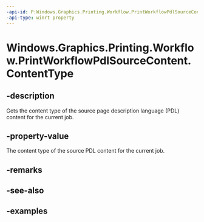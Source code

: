 ```yaml
---
-api-id: P:Windows.Graphics.Printing.Workflow.PrintWorkflowPdlSourceContent.ContentType
-api-type: winrt property
---
```


# Windows.Graphics.Printing.Workflow.PrintWorkflowPdlSourceContent.ContentType

<!--
public string ContentType { get; }
-->


## -description

Gets the content type of the source page description language (PDL) content for the current job.

## -property-value

The content type of the source PDL content for the current job.

## -remarks

## -see-also

## -examples


